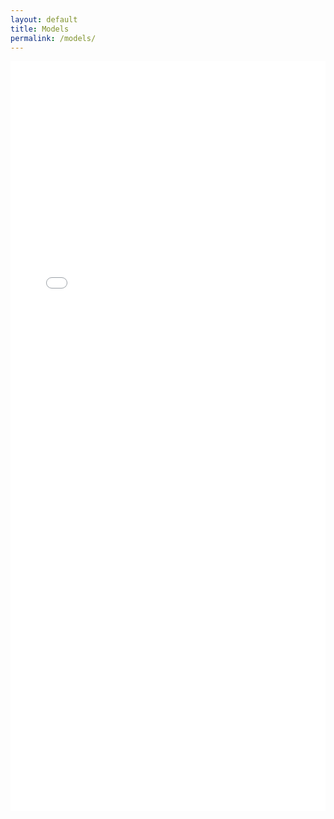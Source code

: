 ```yaml
---
layout: default
title: Models
permalink: /models/
---
```

<div class="embed-iframe">
  <iframe src="/models.html" frameborder="0" style="width: 100%; height: 1200px;"></iframe>
</div>
